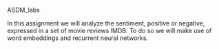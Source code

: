 ASDM_labs

In this assignment we will analyze the sentiment, positive or negative, expressed in a set of movie reviews IMDB. To do so we will make use of word embeddings and recurrent neural networks.
